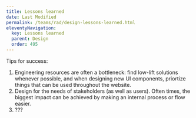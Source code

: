 ```yaml
---
title: Lessons learned
date: Last Modified 
permalink: /teams/rad/design-lessons-learned.html
eleventyNavigation:
  key: Lessons learned
  parent: Design
  order: 495
---
```

Tips for success:

1. Engineering resources are often a bottleneck: find low-lift solutions whenever possible, and when designing new UI components, priortize things that can be used throughout the website.
2. Design for the needs of stakeholders (as well as users). Often times, the biggest impact can be achieved by making an internal process or flow easier.
3. ???
